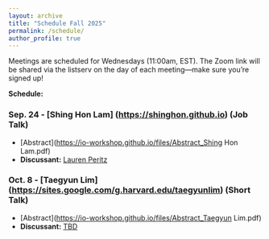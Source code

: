 ```yaml
---
layout: archive
title: "Schedule Fall 2025"
permalink: /schedule/
author_profile: true
---
```

Meetings are scheduled for Wednesdays (11:00am, EST).
The Zoom link will be shared via the listserv on the day of each meeting—make sure you’re signed up!

**Schedule:**

### Sep. 24 - [Shing Hon Lam] (https://shinghon.github.io) (Job Talk)

- [Abstract](https://io-workshop.github.io/files/Abstract_Shing Hon Lam.pdf)
- **Discussant:** [Lauren Peritz](https://laurenperitz.ucdavis.edu)

### Oct. 8 - [Taegyun Lim] (https://sites.google.com/g.harvard.edu/taegyunlim) (Short Talk)

- [Abstract](https://io-workshop.github.io/files/Abstract_Taegyun Lim.pdf)
- **Discussant:** [TBD]()
 

<!--
**Schedule:**

Format Sample (abstrct/discussant)
### Apr. 22 - [Betul Ozturan](https://x.com/betulrozturan) (Short Talk)

- [Abstract](https://io-workshop.github.io/files/Ozturan_abstract_2025.pdf)
- **Discussant:** [Chelsea Johnson](https://cbj913.wixsite.com/drchelseajohnson)

---

Format Sample (title/paper/discussant)
### May 6 - [Ye June Jung](https://www.yejunejungpoli.com) (Practice Job Talk)

- **Title:** [Illiberal Human Rights Norms in Trade and the Effectiveness of Western Conditionalities](https://io-workshop.github.io/files/Jung_Ap28.pdf)
- **Discussant:** [Brian Greenhill](https://briangreenhill.com/)



Oct. 8 – Taegyun Lim (Harvard) (Short Talk)
	•	Abstract
	•	Discussant: TBD

⸻

Oct. 22 – Akshita Aggarwal (George Washington) (Short Talk)
	•	Abstract
	•	Discussant: TBD

⸻

Nov. 5 – Dagmar Heintze (UT Dallas) (Short Talk)
	•	Abstract
	•	Discussant: TBD

⸻

Nov. 19 – Amaan Charaniya (Washington University in St. Louis) (TBD: Job Talk or Short Talk)
	•	Abstract
	•	Discussant: TBD

⸻

Dec. 3 – Sangyong Son (Short Talk)
	•	Abstract
	•	Discussant: TBD




### Apr. 8 - [Oren Samet](https://www.orensamet.com) (Short Talk)

- **Title:** [Hidden Networks of Global Influence: The Rise and Role of Political Party Internationals](https://io-workshop.github.io/files/Samet_PPIs_JrIOs2025.pdf)
- **Discussant:** [Gino Pauselli](http://ginopauselli.com/)

---



---
-->